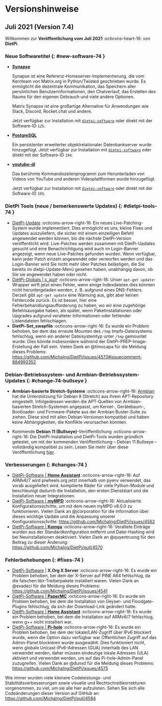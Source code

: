 # Versionshinweise

## Juli 2021 (Version 7.4)

Willkommen zur **Ver&ouml;ffentlichung vom Juli 2021** :octicons-heart-16: von **DietPi**.

### Neue Softwaretitel {: #new-software-74 }

- [**Synapse**](../../software/social/#synapse)

    Synapse ist eine Referenz-Homeserver-Implementierung, die vom Kernteam von Matrix.org in Python/Twisted geschrieben wurde. Es erm&ouml;glicht die dezentrale Kommunikation, das Speichern aller pers&ouml;nlichen Benutzerinformationen, den Chatverlauf, das Erstellen des Raums für den eigenen Gebrauch und viele andere Optionen.

    Matrix Synapse ist eine gro&szlig;artige Alternative für Anwendungen wie Slack, Discord, Rocket.chat und andere.

    Jetzt verfügbar zur Installation mit [`dietpi-software`](../../dietpi_tools/#dietpi-software) oder direkt mit der Software-ID `125`.

- [**PostgreSQL**](../../software/databases/#postgresql)

    Ein persistenter erweiterter objektrelationaler Datenbankserver wurde hinzugefügt. Jetzt verfügbar zur Installation mit [`dietpi-software`](../../dietpi_tools/#dietpi-software) oder direkt mit der Software-ID `194`.

- [**youtube-dl**](../../software/bittorrent/#youtube-dl)

    Das berühmte Kommandozeilenprogramm zum Herunterladen von Videos von YouTube und anderen Videoplattformen wurde hinzugefügt.

    Jetzt verfügbar zur Installation mit [`dietpi-software`](../../dietpi_tools/#dietpi-software) oder direkt mit der Software-ID `195`.

### DietPi Tools (neue / bemerkenswerte Updates) {: #dietpi-tools-74 }

- [DietPi-Update](../../dietpi_tools/#dietpi-update) :octicons-arrow-right-16: Ein neues Live-Patching-System wurde implementiert. Dies erm&ouml;glicht es uns, kleine Fixes und Updates auszuliefern, die sicher mit einem einzeiligen Befehl angewendet werden k&ouml;nnen, bis die nächste DietPi-Version ver&ouml;ffentlicht wird. Live-Patches werden zusammen mit DietPi-Updates gesucht und eine Benachrichtigung wird auch im Login-Banner angezeigt, wenn neue Live-Patches gefunden wurden. Wenn verfügbar, kann jeder Patch einzeln angewendet oder verworfen werden und das Login-Banner wird Sie nicht mehr über Patches belästigen, die Sie bereits im dietpi-Update-Menü gesehen haben, unabhängig davon, ob Sie sie angewendet haben oder nicht.
- [DietPi-Globals | `G_AGUP`](../../dietpi_tools/#useful-dietpi-shell-functions) :octicons-arrow-right-16: Unser `apt-get update`-Wrapper wirft jetzt einen Fehler, wenn einige Indexdateien dies k&ouml;nnten nicht heruntergeladen werden, z. B. aufgrund eines DNS-Fehlers. Derzeit gibt `apt-get update` eine Warnung aus, gibt aber keinen Fehlercode zurück. Es ist besser, hier eine Fehlerbehandlungsaufforderung zu haben, wo wir eine zugeh&ouml;rige Befehlsausgabe haben, als später, wenn Paketinstallationen oder Upgrades aufgrund veralteter Informationen oder fehlender Listendateien fehlschlagen.
- **DietPi-Set_swapfile** :octicons-arrow-right-16: Es wurde ein Problem behoben, bei dem das erneute Mounten des `/tmp` tmpfs-Dateisystems fehlschlug, wenn ein anderer Dateisystemtyp unter `/tmp` gemountet wurde. Dies k&ouml;nnte insbesondere während der DietPi-PREP-Image-Erstellung der Fall sein. Vielen Dank an @timocapa für die Meldung dieses Problems: <https://github.com/MichaIng/DietPi/issues/4573#issuecomment-884993352>

### Debian-Betriebssystem- und Armbian-Betriebssystem-Updates {: #change-74-bullseye }

- **Armbian-basierte Stretch-Systeme** :octicons-arrow-right-16: [Armbian](https://www.armbian.com/) hat die Unterstützung für Debian 9 (Stretch) aus ihrem APT-Repository eingestellt. Infolgedessen werden die APT-Quellen von Armbian-basierten Stretch-Systemen angepasst, um Kernel-, Gerätebaum-, Bootloader- und Firmware-Pakete aus der Armbian Buster-Suite zu ziehen. Diese sind mit allen Debian-Versionen kompatibel und haben keine Abhängigkeiten, die Konflikte verursachen k&ouml;nnten.

- Kommende **Debian 11 (Bullseye)**-Ver&ouml;ffentlichung :octicons-arrow-right-16: Die DietPi-Installation und DietPi-Tools wurden gründlich getestet, um mit der kommenden Ver&ouml;ffentlichung – Debian 11 Bullseye – vollständig kompatibel zu sein. Lesen Sie mehr über diese Ver&ouml;ffentlichung [hier](https://www.debian.org/releases/bullseye/releasenotes).

### Verbesserungen {: #changes-74 }

- [DietPi-Software | **Home Assistant**](../../software/home_automation/#home-assistant) :octicons-arrow-right-16: Auf ARMv6/7 wird piwheels.org jetzt innerhalb von pyenv verwendet, das vorab ausgeliefert wird. kompilierte Räder für viele Python-Module und beschleunigt dadurch die Installation, den ersten Dienststart und die Installation neuer Integrationen.
- [DietPi-Software | **myMPD**](../../software/media/#mympd) :octicons-arrow-right-16: Aktualisierte Konfigurationsschritte, um mit dem neuen myMPD v8.0.0 zu funktionieren. Vielen Dank an @jcorporation für die Information über dieses wichtige Update und die Anpassung unserer Konfigurationsschritte: <https://github.com/MichaIng/DietPi/issues/4562>
- [DietPi-Software | **Komga**](../../software/media/#komga) :octicons-arrow-right-16: Veraltete Einträge wurden aus der Standardkonfiguration entfernt und Datei-Hashing wird bei Neuinstallationen deaktiviert. Vielen Dank an @quyentruong für den Beitrag zu dieser Änderung: <https://github.com/MichaIng/DietPi/pull/4570>

### Fehlerbehebungen {: #fixes-74 }

- [DietPi-Software](../../software/) | **X.Org X Server** :octicons-arrow-right-16: Es wurde ein Problem behoben, bei dem der X-Server auf PINE A64 fehlschlug, da die falschen `DDX`-Treiberpakete installiert waren. Vielen Dank an @exadeci für die Meldung dieses Problems: <https://github.com/MichaIng/DietPi/issues/4541>
- [DietPi-Software | **PaperMC**](../../software/gaming/#papermc) :octicons-arrow-right-16: Es wurde ein Problem behoben, bei dem die Installation von Geyser- und Floodgate-Plugins fehlschlug, da sich der Download-Link geändert hatte.
- [DietPi-Software | **Home Assistant**](../../software/home_automation/#home-assistant) :octicons-arrow-right-16: Es wurde ein Problem behoben, bei dem die Installation auf ARMv6/7 fehlschlug, wenn g++ nicht installiert war.
- [DietPi-Software | **Pi-hole**](../../software/dns_servers/#pi-hole) :octicons-arrow-right-16: Es wurde ein Problem behoben, bei dem der lokale/LAN-Zugriff über IPv6 blockiert wurde, wenn die Option dazu verfügbar war &Ouml;ffentlichen Zugriff auf das Admin-Panel blockieren wurde ausgewählt. Dies funktioniert nicht, wenn globale Unicast-IPv6-Adressen (GUA) innerhalb des LAN verwendet werden, daher müssen eindeutige lokale Adressen (ULA) aktiviert und verwendet werden, um auf das Pi-hole-Admin-Panel zuzugreifen. Vielen Dank an @dunxd für die Meldung dieses Problems: <https://github.com/MichaIng/DietPi/issues/4575>

Wie immer wurden viele kleinere Codeleistungs- und Stabilitätsverbesserungen sowie visuelle und Rechtschreibkorrekturen vorgenommen, zu viel, um sie alle hier aufzulisten. Sehen Sie sich alle Codeänderungen dieser Version auf GitHub an: <https://github.com/MichaIng/DietPi/pull/4584>
